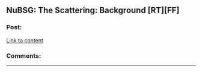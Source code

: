 ## NuBSG: The Scattering: Background [RT][FF]

### Post:

[Link to content](https://forums.spacebattles.com/posts/20310080/)

### Comments:

---

